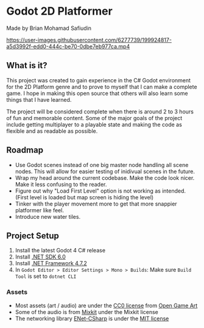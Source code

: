 # Godot 2D Platformer

Made by Brian Mohamad Safiudin

https://user-images.githubusercontent.com/6277739/199924817-a5d3992f-edd0-444c-be70-0dbe7eb977ca.mp4

## What is it?
This project was created to gain experience in the C# Godot environment for the 2D Platform genre and to prove to myself that I can make a complete game. I hope in making this open source that others will also learn some things that I have learned.

The project will be considered complete when there is around 2 to 3 hours of fun and memorable content. Some of the major goals of the project include getting multiplayer to a playable state and making the code as flexible and as readable as possible.

## Roadmap
- Use Godot scenes instead of one big master node handling all scene nodes. This will allow for easier testing of inidivual scenes in the future.
- Wrap my head around the current codebase. Make the code look nicer. Make it less confusing to the reader.
- Figure out why "Load First Level" option is not working as intended. (First level is loaded but map screen is hiding the level)
- Tinker with the player movement more to get that more snappier platformer like feel.
- Introduce new water tiles.

## Project Setup
1. Install the latest Godot 4 C# release
2. Install [.NET SDK 6.0](https://dotnet.microsoft.com/en-us/download)
3. Install [.NET Framework 4.7.2](https://duckduckgo.com/?q=.net+framework+4.7.2)
4. In `Godot Editor > Editor Settings > Mono > Builds`: Make sure `Build Tool` is set to `dotnet CLI`

### Assets
- Most assets (art / audio) are under the [CC0 license](https://creativecommons.org/publicdomain/zero/1.0/) from [Open Game Art](https://opengameart.org/)
- Some of the audio is from [Mixkit](https://mixkit.co/free-sound-effects/game-over/) under the Mixkit license
- The networking library [ENet-CSharp](https://github.com/SoftwareGuy/ENet-CSharp) is under the [MIT license](https://github.com/SoftwareGuy/ENet-CSharp/blob/master/LICENSE)

